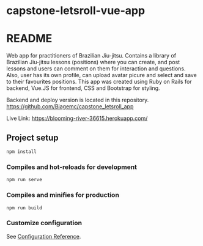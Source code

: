 # capstone-letsroll-vue-app

# README

Web app for practitioners of Brazilian Jiu-jitsu. Contains a library of Brazilian Jiu-jitsu lessons (positions) where you can create, and post lessons and users can comment on them for interaction and questions. Also, user has its own profile, can upload avatar picure and select and save to their favourites positions. This app was created using Ruby on Rails for backend, Vue.JS for frontend, CSS and Bootstrap for styling. 

Backend and deploy version is located in this repository. https://github.com/Biagemc/capstone_letsroll_app

Live Link: https://blooming-river-36615.herokuapp.com/

## Project setup
```
npm install
```

### Compiles and hot-reloads for development
```
npm run serve
```

### Compiles and minifies for production
```
npm run build
```

### Customize configuration
See [Configuration Reference](https://cli.vuejs.org/config/).
